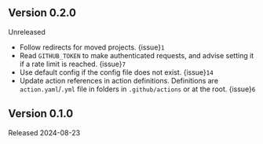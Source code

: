 ## Version 0.2.0

Unreleased

- Follow redirects for moved projects. {issue}`1`
- Read `GITHUB_TOKEN` to make authenticated requests, and advise setting it if
  a rate limit is reached. {issue}`7`
- Use default config if the config file does not exist. {issue}`14`
- Update action references in action definitions. Definitions are
  `action.yaml`/`.yml` file in folders in `.github/actions` or at the root.
  {issue}`6`

## Version 0.1.0

Released 2024-08-23
